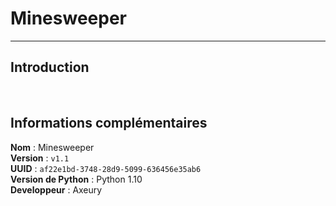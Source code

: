 # Minesweeper

---

## Introduction



<br>

## Informations complémentaires

__**Nom**__ : Minesweeper<br>
__**Version**__ : `v1.1`<br>
__**UUID**__ : `af22e1bd-3748-28d9-5099-636456e35ab6`<br>
__**Version de Python**__ : Python 1.10<br>
__**Developpeur**__ : Axeury<br>
